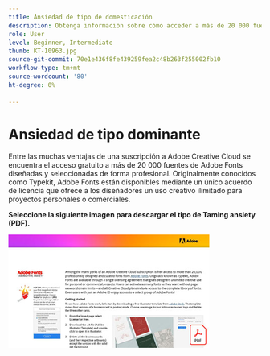 ```yaml
---
title: Ansiedad de tipo de domesticación
description: Obtenga información sobre cómo acceder a más de 20 000 fuentes diseñadas profesionalmente en Creative Cloud y utilizarlas
role: User
level: Beginner, Intermediate
thumb: KT-10963.jpg
source-git-commit: 70e1e436f8fe439259fea2c48b263f255002fb10
workflow-type: tm+mt
source-wordcount: '80'
ht-degree: 0%

---
```


# Ansiedad de tipo dominante

Entre las muchas ventajas de una suscripción a Adobe Creative Cloud se encuentra el acceso gratuito a más de 20 000 fuentes de Adobe Fonts diseñadas y seleccionadas de forma profesional. Originalmente conocidos como Typekit, Adobe Fonts están disponibles mediante un único acuerdo de licencia que ofrece a los diseñadores un uso creativo ilimitado para proyectos personales o comerciales.

**Seleccione la siguiente imagen para descargar el tipo de Taming ansiety (PDF).**

[![Escribir imagen de tutorial](assets/TamingTypeAnxiety_400.jpg)](assets/TamingTypeAnxiety.pdf)
